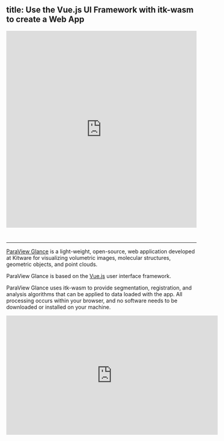 title: Use the Vue.js UI Framework with itk-wasm to create a Web App
---

<div style="height: 520px; width: 100%; padding-bottom: 25px;">
  <iframe
    allow="geolocation; microphone; camera; midi; encrypted-media"
    src="https://kitware.github.io/paraview-glance/app/"
    alt="ParaView Glance Application"
    style="height: 100%; width: 100%; border: 0;">
  </iframe>
</div>

---

[ParaView Glance](https://kitware.github.io/paraview-glance/index.html) is a light-weight, open-source, web application developed at Kitware for visualizing volumetric images, molecular structures, geometric objects, and point clouds.

ParaView Glance is based on the [Vue.js](https://vuejs.org/) user interface
framework.

ParaView Glance uses itk-wasm to provide segmentation, registration, and analysis algorithms that can be applied to data loaded with the app. All processing occurs within your browser, and no software needs to be downloaded or installed on your machine.

<iframe width="560" height="315" src="https://www.youtube.com/embed/Petie0GbYTk" frameborder="0" allow="accelerometer; autoplay; encrypted-media; gyroscope; picture-in-picture" allowfullscreen></iframe>
